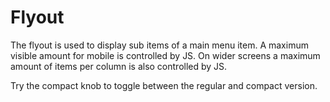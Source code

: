 # Flyout

The flyout is used to display sub items of a main menu item.
A maximum visible amount for mobile is controlled by JS. On wider screens a maximum amount of items per column is also controlled by JS.

Try the compact knob to toggle between the regular and compact version.
